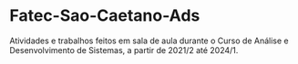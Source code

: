# Fatec-Sao-Caetano-Ads
Atividades e trabalhos feitos em sala de aula durante o Curso de Análise e Desenvolvimento de Sistemas, a partir de 2021/2 até 2024/1.
